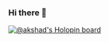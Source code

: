 ### Hi there 👋


[![@akshad's Holopin board](https://holopin.io/api/user/board?user=akshad)](https://holopin.io/@akshad)
<!--
**Akshad05/Akshad05** is a ✨ _special_ ✨ repository because its `README.md` (this file) appears on your GitHub profile.

Here are some ideas to get you started:

- 🔭 I’m currently working on ...
- 🌱 I’m currently learning ...
- 👯 I’m looking to collaborate on ...
- 🤔 I’m looking for help with ...
- 💬 Ask me about ...
- 📫 How to reach me: ...
- 😄 Pronouns: ...
- ⚡ Fun fact: ...
-->
